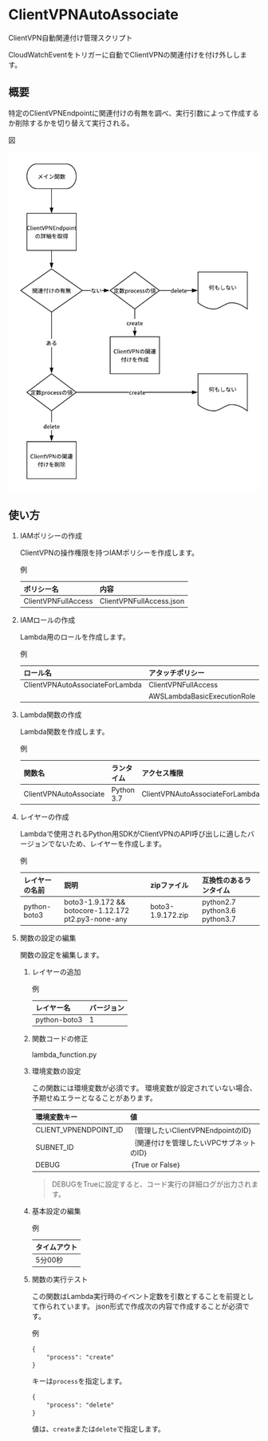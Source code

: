 # ClientVPNAutoAssociate

ClientVPN自動関連付け管理スクリプト

CloudWatchEventをトリガーに自動でClientVPNの関連付けを付け外しします。

## 概要

特定のClientVPNEndpointに関連付けの有無を調べ、実行引数によって作成するか削除するかを切り替えて実行される。

図

![img](img/flowchart.png)


## 使い方

1. IAMポリシーの作成

    ClientVPNの操作権限を持つIAMポリシーを作成します。

    例

    |ポリシー名|内容|
    |---|---|
    |ClientVPNFullAccess|ClientVPNFullAccess.json|

2. IAMロールの作成

    Lambda用のロールを作成します。

    例

    |ロール名|アタッチポリシー|
    |---|---|
    |ClientVPNAutoAssociateForLambda|ClientVPNFullAccess|
    ||AWSLambdaBasicExecutionRole|


3. Lambda関数の作成

    Lambda関数を作成します。

    例

    |関数名|ランタイム|アクセス権限|
    |---|---|---|
    |ClientVPNAutoAssociate|Python 3.7|ClientVPNAutoAssociateForLambda|

4. レイヤーの作成

    Lambdaで使用されるPython用SDKがClientVPNのAPI呼び出しに適したバージョンでないため、レイヤーを作成します。

    例

    |レイヤーの名前|説明|zipファイル|互換性のあるランタイム|
    |---|---|---|---|
    |python-boto3|boto3-1.9.172 && botocore-1.12.172 pt2.py3-none-any|boto3-1.9.172.zip|python2.7 python3.6 python3.7|

5. 関数の設定の編集

    関数の設定を編集します。

    1. レイヤーの追加

        例

        |レイヤー名|バージョン|
        |---|---|
        |python-boto3|1|


    2. 関数コードの修正

        lambda_function.py

    3. 環境変数の設定

        この関数には環境変数が必須です。
        環境変数が設定されていない場合、予期せぬエラーとなることがあります。

        |環境変数キー|値|
        |---|---|
        |CLIENT_VPNENDPOINT_ID|｛管理したいClientVPNEndpointのID｝|
        |SUBNET_ID|｛関連付けを管理したいVPCサブネットのID｝|
        |DEBUG|｛True or False｝|

        > DEBUGをTrueに設定すると、コード実行の詳細ログが出力されます。

    4. 基本設定の編集

        例

        |タイムアウト|
        |---|
        |5分00秒|

    5. 関数の実行テスト

        この関数はLambda実行時のイベント定数を引数とすることを前提として作られています。
        json形式で作成次の内容で作成することが必須です。

        例

        ```
        {
            "process": "create"
        }
        ```

        キーは`process`を指定します。

        ```
        {
            "process": "delete"
        }
        ```
        値は、`create`または`delete`で指定します。